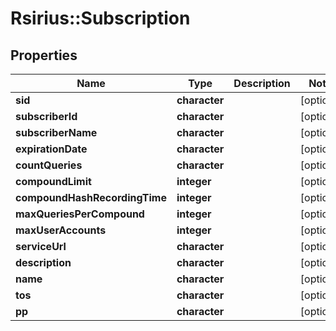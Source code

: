 # Rsirius::Subscription



## Properties
Name | Type | Description | Notes
------------ | ------------- | ------------- | -------------
**sid** | **character** |  | [optional] 
**subscriberId** | **character** |  | [optional] 
**subscriberName** | **character** |  | [optional] 
**expirationDate** | **character** |  | [optional] 
**countQueries** | **character** |  | [optional] 
**compoundLimit** | **integer** |  | [optional] 
**compoundHashRecordingTime** | **integer** |  | [optional] 
**maxQueriesPerCompound** | **integer** |  | [optional] 
**maxUserAccounts** | **integer** |  | [optional] 
**serviceUrl** | **character** |  | [optional] 
**description** | **character** |  | [optional] 
**name** | **character** |  | [optional] 
**tos** | **character** |  | [optional] 
**pp** | **character** |  | [optional] 


